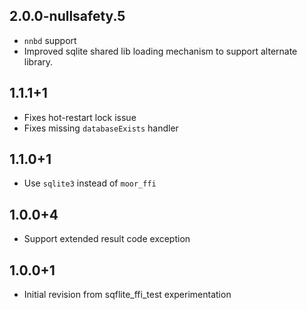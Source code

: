 ## 2.0.0-nullsafety.5

* `nnbd` support
* Improved sqlite shared lib loading mechanism to support alternate library. 

## 1.1.1+1

* Fixes hot-restart lock issue
* Fixes missing `databaseExists` handler

## 1.1.0+1

* Use `sqlite3` instead of `moor_ffi`

## 1.0.0+4

* Support extended result code exception

## 1.0.0+1

* Initial revision from sqflite_ffi_test experimentation
